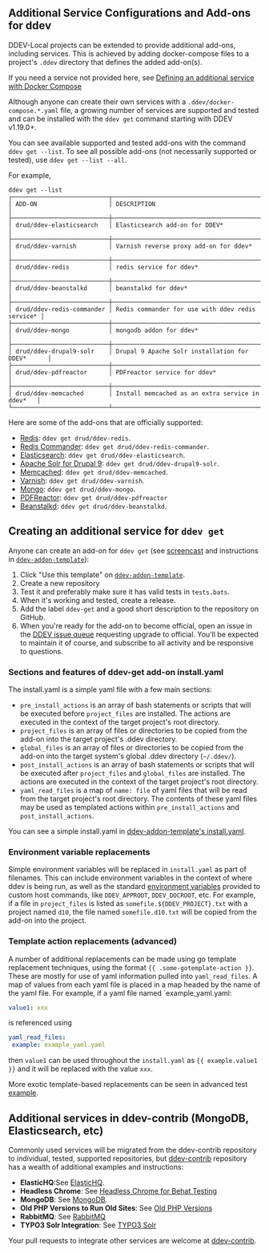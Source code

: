 ## Additional Service Configurations and Add-ons for ddev

DDEV-Local projects can be extended to provide additional add-ons, including services. This is achieved by adding docker-compose files to a project's `.ddev` directory that defines the added add-on(s).

If you need a service not provided here, see [Defining an additional service with Docker Compose](custom-compose-files.md)

Although anyone can create their own services with a `.ddev/docker-compose.*.yaml` file, a growing number of services are supported and tested and can be installed with the `ddev get` command starting with DDEV v1.19.0+.

You can see available supported and tested add-ons with the command `ddev get --list`. To see all possible add-ons (not necessarily supported or tested), use `ddev get --list --all`.

For example,

```
ddev get --list
┌───────────────────────────┬──────────────────────────────────────────────────┐
│ ADD-ON                    │ DESCRIPTION                                      │
├───────────────────────────┼──────────────────────────────────────────────────┤
│ drud/ddev-elasticsearch   │ Elasticsearch add-on for DDEV*                   │
├───────────────────────────┼──────────────────────────────────────────────────┤
│ drud/ddev-varnish         │ Varnish reverse proxy add-on for ddev*           │
├───────────────────────────┼──────────────────────────────────────────────────┤
│ drud/ddev-redis           │ redis service for ddev*                          │
├───────────────────────────┼──────────────────────────────────────────────────┤
│ drud/ddev-beanstalkd      │ beanstalkd for ddev*                             │
├───────────────────────────┼──────────────────────────────────────────────────┤
│ drud/ddev-redis-commander │ Redis commander for use with ddev redis service* │
├───────────────────────────┼──────────────────────────────────────────────────┤
│ drud/ddev-mongo           │ mongodb addon for ddev*                          │
├───────────────────────────┼──────────────────────────────────────────────────┤
│ drud/ddev-drupal9-solr    │ Drupal 9 Apache Solr installation for DDEV*      │
├───────────────────────────┼──────────────────────────────────────────────────┤
│ drud/ddev-pdfreactor      │ PDFreactor service for ddev*                     │
├───────────────────────────┼──────────────────────────────────────────────────┤
│ drud/ddev-memcached       │ Install memcached as an extra service in ddev*   │
└───────────────────────────┴──────────────────────────────────────────────────┘
```

Here are some of the add-ons that are officially supported:

* [Redis](https://github.com/drud/ddev-redis): `ddev get drud/ddev-redis`.
* [Redis Commander](https://github.com/drud/ddev-redis-commander): `ddev get drud/ddev-redis-commander`.
* [Elasticsearch](https://github.com/drud/ddev-elasticsearch): `ddev get drud/ddev-elasticsearch`.
* [Apache Solr for Drupal 9](https://github.com/drud/ddev-drupal9-solr): `ddev get drud/ddev-drupal9-solr`.
* [Memcached](https://github.com/drud/ddev-memcached): `ddev get drud/ddev-memcached`.
* [Varnish](https://github.com/drud/ddev-varnish): `ddev get drud/ddev-varnish`.
* [Mongo](https://github.com/drud/ddev-mongo): `ddev get drud/ddev-mongo`.
* [PDFReactor](https://github.com/drud/ddev-pdfreactor): `ddev get drud/ddev-pdfreactor`
* [Beanstalkd](https://github.com/drud/ddev-beanstalkd): `ddev get drud/ddev-beanstalkd`.

## Creating an additional service for `ddev get`

Anyone can create an add-on for `ddev get` (see [screencast](https://www.youtube.com/watch?v=fPVGpKGr0f4) and instructions in [`ddev-addon-template`](https://github.com/drud/ddev-addon-template)):

1. Click "Use this template" on [`ddev-addon-template`](https://github.com/drud/ddev-addon-template).
2. Create a new repository
3. Test it and preferably make sure it has valid tests in `tests.bats`.
4. When it's working and tested, create a release.
5. Add the label `ddev-get` and a good short description to the repository on GitHub.
6. When you're ready for the add-on to become official, open an issue in the [DDEV issue queue](https://github.com/drud/ddev/issues/new) requesting upgrade to official. You'll be expected to maintain it of course, and subscribe to all activity and be responsive to questions.

### Sections and features of ddev-get add-on install.yaml

The install.yaml is a simple yaml file with a few main sections:

* `pre_install_actions` is an array of bash statements or scripts that will be executed before `project_files` are installed. The actions are executed in the context of the target project's root directory.
* `project_files` is an array of files or directories to be copied from the add-on into the target project's .ddev directory.
* `global_files` is an array of files or directories to be copied from the add-on into the target system's global .ddev directory (`~/.ddev/`).
* `post_install_actions` is an array of bash statements or scripts that will be executed after `project_files` and `global_files` are installed. The actions are executed in the context of the target project's root directory.
* `yaml_read_files` is a map of `name: file` of yaml files that will be read from the target project's root directory. The contents of these yaml files may be used as templated actions within `pre_install_actions` and `post_install_actions`.

You can see a simple install.yaml in [ddev-addon-template's install.yaml](https://github.com/drud/ddev-addon-template/blob/main/install.yaml).

### Environment variable replacements

Simple environment variables will be replaced in `install.yaml` as part of filenames. This can include environment variables in the context of where ddev is being run, as well as the standard [environment variables](custom-commands.md#environment-variables-provided) provided to custom host commands, like `DDEV_APPROOT`, `DDEV_DOCROOT`, etc. For example, if a file in `project_files` is listed as `somefile.${DDEV_PROJECT}.txt` with a project named `d10`, the file named `somefile.d10.txt` will be copied from the add-on into the project.

### Template action replacements (advanced)

A number of additional replacements can be made using go template replacement techniques, using the format `{{ .some-gotemplate-action }}`. These are mostly for use of yaml information pulled into `yaml_read_files`. A map of values from each yaml file is placed in a map headed by the name of the yaml file. For example, if a yaml file named `example_yaml.yaml:

```yaml
value1: xxx
```

is referenced using

```yaml
yaml_read_files: 
 example: example_yaml.yaml
```

then `value1` can be used throughout the `install.yaml` as `{{ example.value1 }}` and it will be replaced with the value `xxx`.

More exotic template-based replacements can be seen in advanced test [example](../../../../../cmd/ddev/cmd/testdata/TestCmdGetComplex/recipe/install.yaml).

## Additional services in ddev-contrib (MongoDB, Elasticsearch, etc)

Commonly used services will be migrated from the ddev-contrib repository to individual, tested, supported repositories, but
 [ddev-contrib](https://github.com/drud/ddev-contrib) repository has a wealth of additional examples and instructions:

* **ElasticHQ**:See [ElasticHQ](https://github.com/drud/ddev-contrib/blob/master/docker-compose-services/elastichq).
* **Headless Chrome**: See [Headless Chrome for Behat Testing](https://github.com/drud/ddev-contrib/blob/master/docker-compose-services/headless-chrome)
* **MongoDB**: See [MongoDB](https://github.com/drud/ddev-contrib/blob/master/docker-compose-services/mongodb).
* **Old PHP Versions to Run Old Sites**: See [Old PHP Versions](https://github.com/drud/ddev-contrib/blob/master/docker-compose-services/old_php)
* **RabbitMQ**: See [RabbitMQ](https://github.com/drud/ddev-contrib/blob/master/docker-compose-services/rabbitmq)
* **TYPO3 Solr Integration**: See [TYPO3 Solr](https://github.com/drud/ddev-contrib/blob/master/docker-compose-services/typo3-solr)

Your pull requests to integrate other services are welcome at [ddev-contrib](https://github.com/drud/ddev-contrib).
